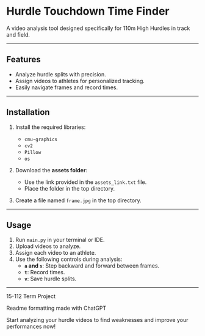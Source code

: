 # Hurdle Touchdown Time Finder

A video analysis tool designed specifically for 110m High Hurdles in track and field.

---

## Features
- Analyze hurdle splits with precision.
- Assign videos to athletes for personalized tracking.
- Easily navigate frames and record times.

---

## Installation

1. Install the required libraries:
   - `cmu-graphics`
   - `cv2`
   - `Pillow`
   - `os`

2. Download the **assets folder**:
   - Use the link provided in the `assets_link.txt` file.
   - Place the folder in the top directory.

3. Create a file named `frame.jpg` in the top directory.

---

## Usage

1. Run `main.py` in your terminal or IDE.
2. Upload videos to analyze.
3. Assign each video to an athlete.
4. Use the following controls during analysis:
   - **`a` and `s`**: Step backward and forward between frames.
   - **`t`**: Record times.
   - **`v`**: Save hurdle splits.

---

15-112 Term Project

Readme formatting made with ChatGPT

Start analyzing your hurdle videos to find weaknesses and improve your performances now!
